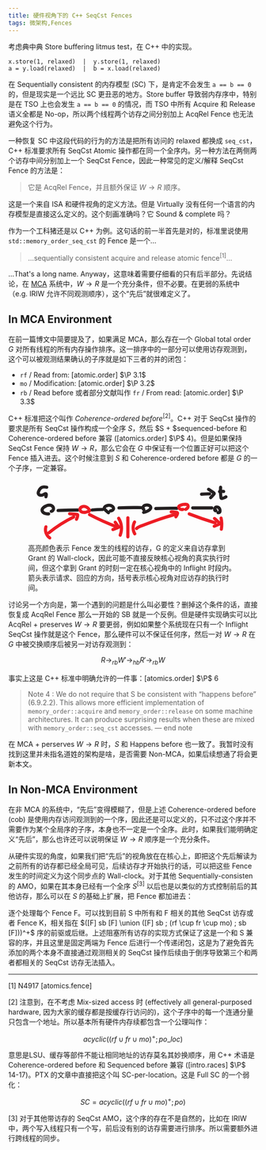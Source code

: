 ```yaml
---
title: 硬件视角下的 C++ SeqCst Fences
tags: 微架构,Fences
---
```


考虑典中典 Store buffering litmus test，在 C++ 中的实现。

```
x.store(1, relaxed)  |  y.store(1, relaxed)
a = y.load(relaxed)  |  b = x.load(relaxed)
```

在 Sequentially consistent 的内存模型 (SC) 下，是肯定不会发生 `a == b == 0` 的，但是现实是一个远比 SC 更丑恶的地方。Store buffer 导致弱内存序中，特别是在 TSO 上也会发生 `a == b == 0` 的情况，而 TSO 中所有 Acquire 和 Release 语义全都是 No-op，所以两个线程两个访存之间分别加上 AcqRel Fence 也无法避免这个行为。

一种恢复 SC 中这段代码的行为的方法是把所有访问的 relaxed 都换成 `seq_cst`，C++ 标准要求所有 SeqCst Atomic 操作都在同一个全序内。另一种方法在两侧两个访存中间分别加上一个 SeqCst Fence，因此一种常见的定义/解释 SeqCst Fence 的方法是：

> 它是 AcqRel Fence，并且额外保证 $W \to R$ 顺序。

这是一个来自 ISA 和硬件视角的定义方法。但是 Virtually 没有任何一个语言的内存模型是直接这么定义的。这个刻画准确吗？它 Sound & complete 吗？

作为一个工科猪还是以 C++ 为例。这句话的前一半首先是对的，标准里说使用 `std::memory_order_seq_cst` 的 Fence 是一个...

> ...sequentially consistent acquire and release atomic fence<sup>[1]</sup>...

...That's a long name. Anyway，这意味着需要仔细看的只有后半部分。先说结论，在 [MCA](/post/mca) 系统中，$W \to R$ 是一个充分条件，但不必要。在更弱的系统中（e.g. IRIW 允许不同观测顺序），这个“先后”就很难定义了。

## In MCA Environment

在前一篇博文中简要提及了，如果满足 MCA，那么存在一个 Global total order $G$ 对所有线程的所有内存操作排序。这一排序中的一部分可以使用访存观测到，这个可以被观测结果确认的子序就是如下三者的并的闭包：

- `rf` / Read from: [atomic.order] $\P 3.1$
- `mo` / Modification: [atomic.order] $\P 3.2$
- `rb` / Read before 或者部分文献叫作 `fr` / From read: [atomic.order] $\P 3.3$

C++ 标准把这个叫作 _Coherence-ordered before_<sup>[2]</sup>。C++ 对于 SeqCst 操作的要求是所有 SeqCst 操作构成一个全序 $S$，然后 $S + $sequenced-before 和 Coherence-ordered before 兼容 ([atomics.order] $\P$ 4)。但是如果保持 SeqCst Fence 保持 $W \to R$，那么它会在 $G$ 中保证有一个位置正好可以把这个 Fence 插入进去。这个时候注意到 $S$ 和 Coherence-ordered before 都是 $G$ 的一个子序，一定兼容。

<figure>
<svg class="inline-svg" xmlns="http://www.w3.org/2000/svg" viewBox="0 0 333.81818182 101.45454545"><defs><style>.cls-1{fill:#231f20;}.cls-2{fill:#ed1c24;}</style></defs><path class="cls-1" d="M32.69598586,52.22019527c-1.38301334-.0123821-2.86089079-.00341099-4.12894488-.27793462-1.1675919-.25277436-2.13185397-.67090319-2.78090367-1.29164451-.07623533-.07291031-.55060832-.60475731-.37685777-.37355586-.17704037-.23557906-.33306296-.50128649-.45819123-.76702518-.12671998-.26911904-.00580825-.03305764.00922281.01380909-.03860572-.12037234-.06867907-.24241798-.10433309-.36340661-.11582415-.39303862.00136787.32717675-.02724791-.0851087-.01196918-.1724475-.01165274-.34420737-.00139331-.51672165.01813381-.3049235.00601267-.03674933-.00501615.01808567.03372986-.16770385.08337223-.33294463.13388999-.49597507.0011042-.00356348.16176441-.37568061.06650555-.17656566-.09848506.2058585.10591671-.16760787.10248513-.16267484.09881484-.14205016.17934791-.29747437.27780832-.44041178-.03117643.04525958-.17267156.20949679.01119614-.017842.2253143-.27858444.48250856-.53494777.74437899-.7785343.74798144-.69575707,1.789463-1.33073585,2.89597554-1.91220463,1.17534199-.61763844,2.45063054-1.14375663,3.81242601-1.30738824.31099036-.03736821,1.081459-.04580153,1.57174038-.00198307.29726871.02656812.0181346.0021175-.0350012-.00732657.16709643.02969881.33420572.0638503.49915587.10422653.32866836.0804509.6599926.17770926.97325267.30626035-.31473832-.12915771.23729386.13263201.32220525.18001381.11029161.06154434.21840587.12687003.32520422.19422675.04309682.02718076.46465225.32388895.25962745.16614771-.079674-.0612993.30839073.28405581.40159339.37927418.03699368.03779375.37393349.41864167.2097712.21362481-.12399905-.15485831.13788413.21147659.16175556.25016739.06518825.10565709.12447689.21358266.1849638.3219664.3424344.61359267-.02044435-.14536678.07838103.19699663.03086269.10691845.05652423.21587464.08836274.32242259.13307052.44532208.01931217-.16302119.00986607.10810106-.00593493.1703446-.05958085.80881632.02230897.33863528-.05140344.29513954-.132037.583845-.23270668.86575278.15081776-.42233869-.15611422.24301714-.24446168.39758718-.01792554.03136198-.23734515.31062187-.06538325.10065143.19149826-.23382489-.24916213.23629574-.24333671.23012697-.03073291.03254428-.30570674.23154273-.08098147.07538364.23122789-.16067769-.15178297.074341-.19476441.09629757-.33772753.17252421.33745764-.18359877.00717978-.0002047-.10260398.05697313-.60974472.1177988-.08436536.05917159-1.34170958.1497217-2.5,1.04184118-2.5,2.5,0,1.23528695,1.14945026,2.65070817,2.5,2.5,2.04215251-.2278843,3.67577246-1.15197574,4.85446336-2.85574942.91059133-1.31624122,1.38434019-3.0455821,1.23745779-4.64125895-.35427175-3.84867916-3.72038253-6.68933394-7.41172068-7.27079987-6.76810669-1.0661238-19.07375367,5.50559237-14.791933,13.73276968,2.30367924,4.42633615,7.56054511,5.03281384,12.00636448,5.07261721,1.35101965.01209566,2.5-1.15767647,2.5-2.5,0-1.36556845-1.14428351-2.48786229-2.5-2.5h0Z"/><path class="cls-1" d="M47.72306277,51.75668575c10.542117-.41197666,21.09059019-.63528841,31.64069739-.66983527,3.21677299-.01053349,3.22301127-5.01055391,0-5-10.55010721.03454686-21.09858039.25785861-31.64069739.66983527-3.2069467.12532466-3.22310496,5.12595611,0,5h0Z"/><path class="cls-2" d="M91.85900578,49.73371439c-1.23261258.10980078-2.47395992.21706211-3.7114164.12426726-.13537282-.01015139-.27236668-.01873319-.40694183-.0370577.12663565.01724342.34821361.07302557-.13900776-.03648799-.26530094-.05963214-.52508528-.12898179-.78660506-.203085.00147923.00041915-.42066907-.14445136-.19014446-.05451911.23720713.09253924-.18795718-.09422977-.23652403-.12041951-.11739767-.06330686-.67879234-.43654143-.34945875-.17962942-.21173816-.16517621-.39223957-.36132175-.58207646-.54971099-.19551797-.19402701-.00284583.02527453.02989101.06826603-.06789063-.08915706-.12901335-.18475028-.18870502-.27946649-.09320446-.14789287-.31383458-.73392153-.18306304-.29616252-.02832537-.09481944-.04897017-.22569202-.09243752-.31328172-.13287788-.26775805-.0203134.32196063-.0129013.02363801.00247913-.09978026.00612132-.22674335-.0069069-.32549875.04549515.34485845-.04783023.22103835.00043085.00916697-.00359965.01580285.12119537-.40202439.04807175-.20605088-.07130031.19108699.10312931-.19456257.09850208-.18652278.06191095-.10757011.12582847-.2138318.19380373-.3176489.0441269-.06739403.32157542-.39390929.11163687-.16444441-.16568016.18109003.27971512-.26343395.36281081-.3500042.07066099-.07361561.36503547-.30365824-.03270345-.0017595.08172306-.06203087.16687645-.11999763.25207734-.1770769.17133398-.11478307.34794855-.22061441.52958757-.31825892.16363891-.08796811.71221708-.28175105.25305063-.13248071.23272686-.07565713.46111904-.15761199.69823643-.21976576.23868925-.06256579.47874731-.10451675.72023039-.15249574-.44034079.08748897-.03667685.01154025.17530047.00035076.24637085-.01300501.49327565-.01323323.73971602-.0027729.20462017.00868524.76376625.11733448.27885073.0080457.47880334.10791124.94596118.20799443,1.40964042.37404739.05879076.02105417.50968042.21047668.24988642.09290644-.23609089-.10684335.11576968.06100943.13127543.06907245.24495633.12737775.4888856.25368605.72627991.39501623.23817488.14179488.46683783.29555258.69635756.45052704.36663997.24755969-.08846662-.09863818.25130459.18672807.42874923.36009691.83854082.73969139,1.22444202,1.14553097.22080372.232212.43424601.47170206.6404799.7169413.07729226.09191067.15306312.1850642.22848011.27850934.27354614.33893635-.31920164-.45708818.11890828.15954114.07177119.10101624.14561085.20038609.21423872.30361685.17026156.2561092.14752393.52345725.13345339.0570066-.01088429-.36082366-.04102251-.6015973.11436562-.97044407.18447054-.19457246.21331499-.22582593.08653335-.09376042-.10092249.09662925-.09761872.10110628.00991132.01343111.23207124-.19522653-.10323347.04761265-.10459724.04998327.06553665-.11392127.33119283-.08720741-.00242464-.00819993-.32585443.07716903-.65113201.13732972-.98204879.18773757-.81961711.12485052-1.5128721.33528881-2.28196612.66002956-1.20964447.5107579-1.56321987,2.38692818-.89687884,3.42047458.81132964,1.25843495,2.12612018,1.4434045,3.42047458.89687884-.36036536.15215996.049892.01933324.10417536.01362484.20266494-.02131208.40916133-.08223007.61163987-.11441546.37032169-.05886524.746148-.0977417,1.11178426-.18311199.90773897-.21194269,1.80282062-.66802996,2.47228892-1.32502487,1.67083207-1.63970149,1.48150462-3.8538417.16435995-5.62377102-1.92941334-2.59267285-4.41099304-4.80390041-7.56374385-5.74825545-2.76178575-.82724784-6.10033126-.45107717-8.45926586,1.27248067-1.41794952,1.03602619-2.6529931,2.4678259-3.07992122,4.21458604-.40925846,1.6744654-.06432033,3.52568474.9231653,4.94204063,1.15881164,1.66208969,2.80221678,2.82849054,4.77209532,3.33700448,1.96327543.50680938,3.98574997.39795938,5.98200122.22013389,1.29906094-.11571998,2.56418697-1.06693908,2.5-2.5-.05621405-1.25505454-1.10502901-2.62426362-2.5-2.5h0Z"/><path class="cls-1" d="M101.9980981,51.02648585c5.43887666-.53974709,10.89992668-.80286929,16.3654993-.78851637,1.30779651.00343435,2.56036171-1.15234323,2.5-2.5-.06080017-1.35744591-1.09839871-2.49631931-2.5-2.5-5.4655741-.01435292-10.92662411.24876942-16.3654993.78851637-1.29745092.12875735-2.56460646,1.05757357-2.5,2.5.05570978,1.24379609,1.10632794,2.63830621,2.5,2.5h0Z"/><path class="cls-1" d="M129.15062465,50.771595c.22211143.17127687-.26058312-.20872918-.32548622-.26069565-.20615114-.16506064-.41102545-.33174691-.61456936-.50001213-.47493609-.3926191-.94274286-.79393298-1.40304597-1.20360937-.82199101-.73158383-1.62004346-1.49005272-2.39264763-2.27360414-.17858503-.18111546-.35800925-.36187725-.5297582-.54953312-.0813295-.08886202-.17246387-.17781473-.24335276-.27542289.13359429.18394833.02299189.06368962.04104542.00972038.02674642-.07995575-.07891048-.14394624.01265595.06011507-.02891923-.06444826-.04067212-.3783314-.03271636-.10678833.00962504.32851861.03629096-.11547248.02630068-.11351342.00784353-.00153809-.11130325.40532491.03108532-.00218793.17024142-.48722706.05172681-.11047181.00843225-.03723828.05787468-.09789606.12198387-.19519079.17729928-.29413305.13674556-.24459574-.00332963.02178767-.04217469.0579414.08236267-.07665628.1561631-.16279015.23811972-.24023002.08169682-.07719439.16522282-.15384536.25315861-.22399489-.0543876.04338694-.28280261.16861031-.04981119.05733056.23597523-.11270486.45384351-.28002718.68838723-.40047166.12526797-.06432845.61794384-.28622386.23313366-.1251574.23855159-.09984835.48281248-.1886949.72745752-.27234853.53152799-.18175003,1.07476543-.32972385,1.62597783-.43814332.05438016-.01069618.57986856-.09900667.3056667-.05982744-.24306257.0347299.17576237-.01617184.18050428-.0165333.25714338-.01960113.51415874-.03601309.77214012-.03882012.25795801-.00280678.51461111.00959029.77207719.02290904.00448064.00023178.42496245.04111217.18038541.01076382-.21201956-.02630846.20938038.0406306.24880509.04864861.43704808.08888474.85057932.22787194,1.27181907.37027779.27099302.0916129-.05085614-.01686877-.08837338-.03680461.0973368.05172267.19868534.09629261.29651481.14727048.22878443.11921708.44491891.25523185.66447639.39004537.02472261.01518027.32877627.2202478.10351727.06065164-.24270234-.17195478.11986721.10283342.17237161.14951168.16369795.14553324.31984396.29860305.46804867.45989723.07416195.08071195.14510871.16365238.21651117.24680167-.03791757-.0441556-.1859021-.30421318-.06155192-.06748016.05475208.10423488.13290105.20816829.19744169.30701244.05914294.09057757.19131879.33991494.08403496.09179138.04962955.11478208.0629171.2513592.11502435.3630494.13570732.29088426.0147015-.23429444.01231115.08412077-.002472.32929126.02104825-.0694217.03517333-.11776303-.03949334.13516108-.06846461.27119018-.11870705.40337719.19770521-.5201591-.2577713.24386449-.09042034.06060909.20871995-.22855595-.5287691.45523897-.07722403.10000315-.23920532.18818564-.51791185.33098626-.78983672.4652283.33866199-.16718837-.30093603.1006918-.42586369.13923088-.58639022.18089621-1.18806353.30511303-1.78845177.42917062-1.28278416.26506034-2.14311394,1.84847792-1.74609855,3.07529661.43937264,1.35770701,1.70094083,2.03008024,3.07529661,1.74609855,1.44937343-.29948251,2.97243092-.66712802,4.19854986-1.53767155,1.48713994-1.05586824,2.5673428-2.56825935,2.70910771-4.42493183.26050283-3.41176412-2.73601906-6.10996984-5.62737203-7.27382313-2.83150186-1.13976149-6.16163908-.82928208-8.94851138.29098609-1.60949008.64698354-3.06319331,1.47182334-4.10794094,2.89594227-.99316998,1.35381229-1.4372696,3.28358025-.84030553,4.89579688.6371902,1.72085505,2.13319427,2.99846433,3.44446317,4.22178932,1.34903774,1.25856075,2.77298972,2.42059235,4.23332985,3.546705,1.04006447.80202532,2.84474293.19280877,3.42047458-.89687884.70058664-1.32600071.21348352-2.56424043-.89687884-3.42047458h0Z"/><path class="cls-1" d="M144.54045366,47.65878135c11.72140841-.50897927,23.45604478-.63695134,35.18576512-.38371837,3.21875384.06948969,3.21808674-4.93052472,0-5-11.72972072-.25323297-23.46435709-.12526088-35.18576512.38371837-3.20519852.13917949-3.22255524,5.13993317,0,5h0Z"/><path class="cls-1" d="M184.1690338,45.04305376l1.12858347.4812888.17901894.23414723c-.01681689.00563791-.13646609-.23267813-.15822481-.26773413-.23577657-.37986536.10771213.13768856.07188966.17408302-.00003659.00003717-.07150935-.25800146-.08328964-.29366542-.13315613-.40312028.05993026.15268663.01726841.21144121.01578987-.02174606-.01390133-.25580176-.01409521-.30779014.00001405.003768.02652256-.29332616.01197516-.31013418-.05961336.3793624-.07238709.4715532-.03832121.27657242.01291767-.07781822.02875305-.15505744.04750612-.23171768.04752411-.20161069.15768294-.40534409.19174655-.60645185-.01376357.08125856-.26723628.5061711-.05142997.16017418.05653643-.09064346.10299031-.18815079.15904361-.27932484.04430695-.07206791.15839294-.19638879.17822508-.267501-.02008143.07200607-.38598439.42090716-.08961614.13101959.07623764-.07457055.14500834-.15554911.22216024-.22967679.07120905-.06841778.43202589-.29588852.1235214-.12002453-.31271166.1782623.04113495-.01344213.11972721-.06234668.10537364-.06556944.21269048-.12717177.32232039-.18534091.07551312-.04006693.43470004-.22633615.12036601-.07208578-.31078888.15251069.0478556-.01331518.13342653-.04262508.26503373-.09077981.53548299-.16383168.80956953-.22161277.05008533-.01055865.36529395-.05581943.36980718-.06779574-.03033462.08049589-.55182982.05553852-.00715914.01267531.50664027-.03987038,1.01570429-.03668273,1.52247184-.00070115.12645094.00897829.25265346.02006215.37875195.03307871l.09436971.00975397c.24204514.02926965.25056495.02985202.02555943.00174712l-.16237039-.02059217c.07714586.01211761.15404233.02562992.23068941.04053695.12897729.02624714.25811751.05115749.38624097.08148048.20737219.04907879.41324286.10531135.61633606.16988997.08722499.02773539.54597742.25115088.60337723.21804364-.10788209.06222457-.47735759-.22368056-.16060818-.05671818.09327495.04916633.18817082.09455334.28057096.14539624.14156785.07789729.50880261.41715089.65344446.41692738-.06507114.00010055-.43925687-.40028581-.15453281-.10393526.06864259.07144555.14525179.13518293.21414159.20673041.03909805.0406064.1611716.20899874.19621902.21910267-.0670877-.01934091-.31761141-.50665255-.13356696-.15404023.04293328.08225623.09670103.17239963.14465077.25018705.17138109.27802639-.15367737.00567448-.07927528-.19847868-.0086099.02362484.0836887.2822612.08342273.28149107.14330283.41494495.00388764-.46088556-.01028261-.12911791-.00493595.11556512-.00542799.24007117.00036103.3555386.01685962.3362809.12815075-.45891207.01533307-.14369095-.03797359.10610108-.07157112.2275763-.094515.33795777-.06766859.32554902.2203484-.39578242.05011118-.10602972-.1205836.20523962-.24883565.41449223-.36537046.62168755-.16723543.29733949.29124387-.32071336.05817922-.06775009-.10426266.11316442-.20063494.23364303-.30694765.34526283-.16956808.17803286-.3479105.3480087-.53310011.50970796-.06989231.06102683-.1888302.1874545-.27901302.23388798.40909921-.21063764.1580512-.11717647.03847853-.03213564-.47879005.34051849-.96800046.66107816-1.48086185.94835546-.54225403.30374147-1.10206946.56672046-1.66838317.82165879-.33219541.14954493.39491235-.15097157.05273821-.02450052-.15396292.05690627-.30535233.12135047-.45888151.1796109-.3079737.1168682-.61817432.22782079-.92992824.33417694-1.18696731.40493884-2.3966089.73861709-3.60764739,1.06273048-1.26311408.33805052-2.159809,1.79688845-1.74609855,3.07529661.41962858,1.29669581,1.7215784,2.1083977,3.07529661,1.74609855,2.85482088-.76404317,5.77301315-1.61865621,8.31222413-3.1737549,2.8187299-1.72628553,5.46024023-4.5039973,4.73131223-8.07872675-.58412583-2.86460639-3.56632397-4.64837715-6.25130445-5.12824091-3.07482621-.54953758-6.68377408-.26561404-8.9818391,2.10835131-1.22006218,1.2603583-1.98921378,3.01464615-1.98262219,4.77992204.00775528,2.07692121,1.37398035,4.99274506,3.85884917,4.76822943,1.29886602-.11735659,2.56423962-1.06576364,2.5-2.5-.05615078-1.25364195-1.10518576-2.62602581-2.5-2.5h0Z"/><path class="cls-1" d="M203.17790087,48.77785694c11.266269-.50897728,22.54582957-.64870038,33.82124946-.41895336,3.21874954.06558497,3.2184192-4.93442176,0-5-11.27541978-.22974702-22.55498035-.09002392-33.82124946.41895336-3.20445877.14476813-3.22229899,5.1455741,0,5h0Z"/><path class="cls-2" d="M245.83767931,45.18478867c-.20238015.06200967-.40482717.11322117-.61095195.1608954-.46729678.10808023.30955487.0120719-.1700705.01288156-.21111874.00035639-.42028883.00072608-.63142652-.00525835-.04886955-.00138514-.39812346-.0433848-.08663408-.00056064.31949827.04392523-.12946811-.03323454-.18662908-.04618866-.20415566-.04626682-.40463276-.13225342-.60839715-.17225055-.26101449-.05123482.05639962.03887511.10642417.06066572-.09646937-.04202189-.19101875-.08906969-.28465862-.13696115-.22008189-.11255937-.41821268-.2557212-.63290818-.37584082.03308521.01851079.29441756.26275915.08811524.07165538-.10315447-.09555495-.21133785-.18441977-.31148313-.28357189-.07777758-.07700624-.14962897-.15862703-.2257047-.23720033.04311012.04452542.17443397.29663741.05066873.05765296-.05483272-.10587922-.29531867-.59982257-.23369468-.39921693.08063765.26250116.00832351-.09292449-.01409188-.12017362.03058612.03718181.00173956.41977193.02085307.13115571.0198375-.29954846-.03081825.11223297-.03988005.13671746.08727448-.23581093.09156627-.1956151-.00815049.00294558-.02593819.05164933-.26794589.26516396-.06323416.09489995.21599072-.17964504-.07476667.02201286-.10184245.04404249.16589895-.13498015.36530115-.24182354.55176349-.34515306.20071941-.11123019.40782375-.21167054.61508398-.30999528.11575174-.0549129.23251292-.10754626.34912741-.16057135.38823095-.17653022-.28566657.11038588.11021782-.04816346.99104068-.39690588,2.01566312-.70873086,3.05915624-.93399325.29219193-.06307646.58597535-.11856961.88081375-.16771835.12631652-.02105661.25280139-.04193057.37961862-.05979864-.05514338.0077695-.32589578.03904087-.02934041.00779809.55235061-.05819137,1.10539962-.09981659,1.66081695-.11293626.51211913-.01209691,1.02505467-.00346025,1.53643732.02668685.13686203.00806831.72757342.06953961.30304761.00396618.1175708.01816031.2343638.04164129.35008146.06901724.04865848.0115114.49216081.09614048.26092393.06116598-.19031312-.0287848.01218173.01889526.0758535.05723768-.00630582-.00379729-.36314483-.30251453-.15260497-.12070737.0652668.05635974.11917556.13567548.18756047.18672534-.00139426-.00104082-.29473578-.38057276-.12486715-.1543339.01501732.02000075.14632286.21091124.13519514.22935337-.01621669.02687616-.13648984-.48236788-.07320128-.18638677.03174505.14846181.2157197.4665336.16146893.61538911-.00752899.02065835.01580862-.50197831-.0411327-.20675146-.01689777.08761082-.01724395.28264799.00025608.3700711.05625565.28103057.04121923-.20647899.04180306-.20408472.02953849.12113622-.07481188.33520364-.10397507.44943207-.02270281.08892397-.05614268.17514279-.08669827.26154696.08227611-.23265791.12496066-.2516677-.01698551-.02948273-.05647881.08840493-.12939966.18842954-.17405271.28276549-.14099876.29788005.2224312-.21244692-.00891587.02293505-.18221104.18538896-.35671506.37537259-.54420205.55628079-.01741594.01680482-.29653526.26381592-.09237085.09130468.19581951-.16546011-.16011543.11314843-.19997057.14038847-.46808997.31992837-.96575612.58786477-1.47655088.83253406-1.18259062.56645767-1.58697471,2.35008257-.89687884,3.42047458.78308487,1.21462513,2.15555227,1.50277317,3.42047458.89687884,2.71463265-1.30030161,5.14518383-3.71015249,5.14254353-6.90613031-.00122652-1.48465547-.53570806-3.01345297-1.58747035-4.0813454-1.27692453-1.29650784-3.01298526-1.59334765-4.75518611-1.6714804-3.0219483-.13552578-6.12590649.41397142-8.91626288,1.57785386-1.5309826.63858644-3.22441763,1.36202477-4.09385422,2.87668873-.93189809,1.62347947-.76584203,3.63274266.21253084,5.20137324,1.88124885,3.01621656,5.86153385,4.31305638,9.21264043,3.28627085,1.24886117-.38265347,2.17016307-1.76489331,1.74609855-3.07529661-.40737887-1.25884293-1.73615861-2.15641302-3.07529661-1.74609855h0Z"/><path class="cls-1" d="M261.81818182,47.77272727h30.54545455c3.2172614,0,3.22259025-5,0-5h-30.54545455c-3.2172614,0-3.22259025,5,0,5h0Z"/><path class="cls-1" d="M296.79367903,48.05243384c-.14279266.32852065.29982605-.31379225.3938848-.3906452.10309227-.10814706.22597712-.1844563.36865455-.22892772.23775165-.08741361.26938285-.11192627.09489361-.07353796l.66459903-.08930242c-.07112377.00774283-.14220217.00734803-.2132352-.00118442l.66459903.08930242c-.23911207-.05206733-.1464698-.00244856.27792682.14885629-.2159456-.13451536-.14672957-.07863347.20764811.16764568-.17030846-.18869044-.11906614-.11900855.15372696.20904565-.0462328-.07184867-.0885596-.14592899-.1269804-.22224096-.22653558-.3772325.21096863.64912366.03913929.05087988-.04229545-.14725652-.07128571-.29641028-.09556408-.44751622l.08930242.66459903c-.04369673-.34482496-.0418686-.6843852.00175067-1.0289982l-.08930242.66459903c.02690022-.17098952.06046268-.33994239.10749395-.50665769.02088334-.07402675.043895-.14724629.06910891-.21991214.14125537-.4070945-.03521986.16948075-.10074111.2234775.0974125-.08027865.18110915-.34472136.25069458-.45241406.05302114-.08205727.23284009-.31800832-.02954112.01914809-.28438435.36543015-.03423069.05201036.0242946-.01102223.10356539-.11154144.23157231-.20218801.33289463-.31382531-.39343612.43348934-.38568763.28577589-.1803935.15609954.06610032-.04175301.13349055-.08077823.20244407-.11762371.39884584-.21312422-.12980706.09871974-.21020786.07504837.0407112.01198607.18423516-.06484415.22828641-.07836317.19248659-.05907282.38864607-.09746547.58748349-.12704466l-.66459903.08930242c.36417968-.0424485.7232213-.03907555,1.08697619.00490829l-.66459903-.08930242c.26404411.03937845.52236954.09500147.77691456.17604134.25089059.07987641.51284857.3175454-.07825197-.05327493.103093.06467425.22537382.1069804.33239506.16575851.10848747.05958338.21504661.12316595.31870211.19081813.21932833.14314762.3076156.34578733-.10661877-.09949273.18534212.19923298.40390155.36140759.58393081.57007207.35413706.41046564-.19639368-.29572339-.06288879-.08451014.08307184.13142495.17300653.25752686.25158491.39207996.06715119.11498586.13023851.23239883.18942654.3516706.09100488.18338699.17814735.58522754-.03575662-.10911295.17461908.56682025.34694939,1.10226675.43018429,1.69359734l-.08930242-.66459903c.08379448.67888138.09195397,1.35970481.01718124,2.03987995l.08930242-.66459903c-.02013034.14237764-.05207963.27846202-.07710547.41962246-.06198656.19235208-.0504584.18157364.03458448-.03233532.09726737-.20887602.09938969-.22353125.00636696-.0439657-.19145653.34510867.33615912-.40451678.14763967-.19289335-.32059551.35988605.35886654-.20186808.15886985-.11441529-.07824635.03421488-.17628124.08454955-.24735183.13423935.4463332-.31205885.45892191-.1781537.16329964-.09161866-.23061103.06750484-.4670577.10859666-.70458207.14232585l.66459903-.08930242c-.27818147.03426883-.55640846.05483209-.8362967.06864585-1.30413904.06436523-2.56253643,1.10378973-2.5,2.5.05819514,1.29928512,1.1010213,2.56904601,2.5,2.5,1.20244256-.05934605,2.49390081-.20728852,3.53133279-.87651124,1.45902964-.94118535,2.00208839-2.40498528,2.10641022-4.07699127.15277142-2.44852628-.61255909-4.94512798-2.24573814-6.78748542-1.64457367-1.85521149-4.35990732-2.68965775-6.76080517-2.12535526-1.11547815.26217987-2.22325143.92087234-2.96207659,1.79982651-.91523956,1.08882815-1.39637323,2.29629796-1.55346452,3.70252193-.16391479,1.46730549.33193842,2.99587838,1.28524613,4.11056157.65050864.76062644,1.67070698,1.2204746,2.67031714,1.20474974,1.10475419-.01737888,2.38717912-.63501075,2.84866625-1.69674636.27824153-.64014556.44544802-1.22399329.25202087-1.9263969-.15969159-.57989764-.60807206-1.20833377-1.14889971-1.49407768-.58020013-.30654619-1.28307569-.46020846-1.9263969-.25202087-.57671455.18663275-1.24118359.56707055-1.49407768,1.14889971h0Z"/><path class="cls-1" d="M30.35031904,10.00755918c-2.82212636-.48317056-5.89184194-.96697604-8.67650894-.01497981-3.06327467,1.04724404-5.17891902,3.63509074-6.56983378,6.47104523-.75151943,1.5322829-1.50437149,3.27534433-1.52678397,5.0119019-.01937397,1.5011284.62536495,2.96394989,1.68407413,4.01636748,2.13158027,2.11891291,5.35306304,2.5011965,8.13435336,1.67316053,1.6385754-.4878309,3.14498257-1.32097168,4.71184369-1.98756423-.31626896.13455087.1133094-.0329611.13126506-.05045858.56101674-.14533002.28982644-.37188217-.81357089-.67965643-.72066966-.059966-1.06450677-.35256274-1.03151131-.87779022-.1011444.28170125.00503342.84577087-.0148051,1.15447217-.00877853.13660001-.01955122.27298164-.03252772.40925767-.07717673.81049068.09970014-.37832029-.0672035.4186701-.09387634.44827385-.20098738.88785868-.33251802,1.32682959-.37529568,1.25251338.44996759,2.78007939,1.74609855,3.07529661,1.34604023.30658496,2.67340849-.40483544,3.07529661-1.74609855.42264741-1.41054526.69614542-2.9637946.6349559-4.44138648-.08739307-2.11034983-1.47585833-3.93590285-3.76114015-3.62882869-1.41796069.1905319-2.80191652,1.07235854-4.09971329,1.65493874-.04141039.0185891-.53592511.23274972-.30451343.13611096.20082944-.08386745-.19673102.07673121-.18658634.07287617-.32494895.12348276-.65130314.24245282-.98456812.341936-.29129505.0869547-.58593701.15250302-.88197303.21959167-.40973554.09285561.26216763-.01102886-.07715115.0206693-.16333676.01525844-.32721323.02272628-.49131218.0221278-.09954932-.00036306-.19862557-.00755205-.29801178-.01042826-.09489309-.00274618-.49867868-.08646468-.16451125-.00997792.32423072.07421237-.01400457-.01107658-.06268881-.02521278-.12829542-.03725252-.25994165-.06263909-.38818261-.10091192-.12832497-.03829791-.25235779-.08359857-.37845504-.12776827.09465943.03315757.44091242.23385615.05499661.01147326-.17277969-.0995638-.71166558-.47870637-.30216847-.13482659-.16605422-.13944588-.30266875-.32439322-.47004745-.45679287-.27233267-.21542018.30742263.29983669.06481032.06044891-.06201004-.06118587-.08640931-.16842195-.13373298-.24026214.24136867.36641223.10623449.27298364.05495569.08044147-.05914625-.22208295.03452398-.29197861-.00767143.10318761.01993522-.18669631-.01927864-.36838567.00709358-.55893554-.03614061.26113036.04614132-.10202821.06447239-.16334033.10514904-.35169309.21017086-.70031473.33573919-1.04553593.04568762-.12560759.09361173-.25036226.14223469-.37485131.16035422-.41055382-.12153839.26027855.05903719-.14178971.29205777-.65029366.62806829-1.28054862,1.00343877-1.88653687.16422044-.26511316.33557786-.52575453.51485231-.78095611.10209251-.14533119.20507267-.29263477.31449098-.43228115-.03683875.04701588-.16664795.2090177.01497808-.00622884.19660368-.23299668.39895616-.4610511.61667153-.67470274.12247272-.12018672.25069569-.2431097.38399225-.35233953-.22957954.1881289.11208892-.07282586.1992824-.12797297.13198965-.08347926.26660271-.16154977.40451647-.2348265.08451281-.04490359.55872979-.23975649.13993241-.08274159.28857487-.10819207.58321792-.19913673.88277809-.27171601.1703148-.04126492.94181322-.14378094.48652307-.10640436.35684539-.02929486.71049728-.05559463,1.06888365-.0600096.68828537-.00847901,1.37618582.03693813,2.06023025.11088067.1621089.01752334.32415344.03678175.48585845.05758266-.26926087-.03463636-.11964268-.016139.06056466.01204922.39725252.06213864.79393758.12633663,1.19027234.19419231,1.28416645.21985955,2.75510417-.34031562,3.07529661-1.74609855.27606805-1.21205783-.36774707-2.83931184-1.74609855-3.07529661h0Z"/><path class="cls-2" d="M96.5370648,58.00706031c14.14030874,7.34166633,28.67438881,13.90734586,43.5179811,19.69595596,1.25827803.4906953,2.74382117-.53973032,3.07529661-1.74609855.3889322-1.41547574-.48322463-2.58280904-1.74609855-3.07529661-14.44203409-5.63201298-28.56625206-12.04909023-42.32358342-19.19191422-2.85204602-1.48078593-5.38347181,2.83250213-2.52359574,4.31735343h0Z"/><path class="cls-2" d="M136.46662457,69.30790065c1.95363442,2.847267,4.01732976,5.61579818,6.16670791,8.3181769l.50596908-3.92644367c-.73433712.38180468-1.47629102.74818605-2.22803435,1.09454704-.35952998.16565117-.72148587.32547066-1.08415225.4840821-.6582181.28787041.46694394-.18733593-.19838795.08368672-.19994823.08144882-.39976054.16306954-.60043653.242721-1.5388404.61078997-3.10788756,1.14057358-4.69879197,1.59838855-1.25586798.36140145-2.16521497,1.78018345-1.74609855,3.07529661.41323412,1.27693627,1.72902057,2.13351675,3.07529661,1.74609855,3.45580622-.99447824,6.8139204-2.34874133,10.00420074-4.00746714.68744694-.35742501,1.09426382-1.08747094,1.19355092-1.8263772.11343513-.84419754-.17245693-1.45240817-.68758184-2.10006647-.25204444-.31689143-.50313586-.63452564-.75257248-.9534753-.11337966-.14497632-.22625275-.29034351-.33927934-.43559442.32414969.416566-.12099444-.15841087-.14815549-.19391007-.46971165-.61390814-.93401935-1.23195208-1.39304693-1.85388824-.93996101-1.27355254-1.8563082-2.56421277-2.75183414-3.86937071-.73845105-1.07623375-2.22889746-1.66510436-3.42047458-.89687884-1.07068871.69028716-1.68817626,2.26722144-.89687884,3.42047458h0Z"/><path class="cls-2" d="M174.22311304,79.87988872c2.63101377-2.55431661,6.75100212-3.6017601,10.08848874-4.89473001,3.97741013-1.54088158,7.97059121-3.04105489,11.97873014-4.50014169,8.01627405-2.9181722,16.09232361-5.67217613,24.22135954-8.25967589,4.60141087-1.46464472,9.22014143-2.87409285,13.85374171-4.23340736,3.08103929-.9038547,1.76982126-5.7305245-1.32919806-4.82139517-16.83591727,4.93899024-33.46543662,10.57401855-49.82869496,16.90600522-4.27006229,1.65235902-9.15846552,3.00430705-12.51996102,6.26781099-2.31284559,2.24542341,1.22460702,5.77909454,3.53553391,3.53553391h0Z"/><path class="cls-2" d="M227.72676418,54.04477399c1.47243739.01011554,2.94307036.08871417,4.40744148.24416097.15910997.01688994.31810764.03481531.47701835.05348088.07583864.00890797.72332056.08751933.33445297.03918946-.38731161-.04813648.16030586.02326832.23821513.03468529.18997268.02783894.37977247.05689823.56935624.08727638.7179464.11504088,1.43670944.24078597,2.14646789.39937386.0622608.01391151.2894528.11455651.34840108.08845125-.34924254-.16728314-.43943912-.20589635-.27058974-.11583963.16504138.09381278.08947056.03307736-.22671243-.18220626-.15928972-.15231258-.585857-.7613557-.43928014-1.01978011-.0340822.06008911-.00445235.57848841.01492824.09807191.01765248-.43757906-.03480728.05323315-.07041182.17001702-.0377447.12380366-.08125781.24557452-.12529945.36724536-.05819513.16077168-.12198083.31925062-.18279721.47899157-.21123647.55483592.23718672-.50545336-.01409938.03243121-.55782746,1.19404449-1.20663351,2.31953185-2.00128506,3.37300022-.36433471.48299798-.40457982,1.37240043-.25202087,1.9263969.15969159.57989764.60807206,1.20833377,1.14889971,1.49407768.58020013.30654619,1.28307569.46020846,1.9263969.25202087.65927884-.21335169,1.07991483-.59984464,1.49407768-1.14889971,1.03236301-1.3686021,1.80993673-2.8567199,2.45527869-4.4414242.32411645-.79590164.58598486-1.58754808.60772817-2.46038855.03262656-1.30972611-.65603603-2.61638255-1.81180729-3.25690734-.81866495-.45370153-1.75406675-.58630934-2.66142313-.74797706-.97613173-.17392173-1.95869882-.31122642-2.94253724-.43337004-1.7155995-.21299182-3.4418528-.32020295-5.17039878-.33207793-1.30794357-.00898548-2.56018387,1.15631369-2.5,2.5.06101304,1.36219848,1.09831737,2.49037054,2.5,2.5h0Z"/><path class="cls-1" d="M275.99695758,25.92705402c4.25760875-.4652173,8.53987146-.63552397,12.82097627-.50989389,1.30833849.03839352,2.5592423-1.17733563,2.5-2.5-.0621399-1.38735716-1.09822273-2.4588645-2.5-2.5-4.28110692-.12563014-8.56336962.04467682-12.82097627.50989389-1.295739.14158187-2.56501927,1.04835688-2.5,2.5.05521316,1.23270842,1.1077183,2.65213083,2.5,2.5h0Z"/><path class="cls-1" d="M285.8656149,17.77772551l4.02897331,2.72242898,2.06893224,1.39800407.98002054.66221245c.18148356.12263077.36327329.24482036.54445585.36789581.05166131.035093.55939735.39631106.27007857.17376665-.26118878-.20090677.06387158.08215153.10897263.11307719.12842009.13392587.09496626.08347968-.10036147-.15133858l-.10777181-.27863855c-.06975281-.34205661-.00590955-.72897009.11715133-1.04638468-.1631952.42093421.1421719-.10014913-.02286827.02567387-.61454.46851181-1.13601417,1.21983643-1.66335878,1.78556206-1.12474269,1.20660335-2.2494852,2.41320685-3.37422772,3.61981036-.89199511.95691628-1.01882577,2.60027058,0,3.53553391.9691327.889646,2.5830853,1.0217697,3.53553391,0,1.30233344-1.39711985,2.60466688-2.7942397,3.90700059-4.19135931.66514661-.71355703,1.42416931-1.41388991,1.9352737-2.25162514.70338249-1.15289227.65538172-2.66697088-.06118665-3.79604431-.57742216-.90982528-1.47292314-1.48528738-2.3473138-2.07612438l-2.39560575-1.61874155-4.90010268-3.31106227c-1.0863207-.73404084-2.81790934-.24359671-3.42047458.89687884-.66760115,1.26356906-.26246345,2.63709212.89687884,3.42047458h0Z"/><path class="cls-1" d="M304.62573169,21.77161597c2.17647303-.24753376,4.36873304-.30078106,6.55465535-.15920496.61449652.03979923,1.34279064-.30725673,1.76776695-.73223305.4336057-.4336057.76012615-1.14501564.73223305-1.76776695-.06391167-1.42691449-1.09922373-2.40927562-2.5-2.5-2.18592406-.14157621-4.37818407-.08832861-6.55465535.15920496-.68396813.07778879-1.2627244.22719049-1.76776695.73223305-.4336057.4336057-.76012615,1.14501564-.73223305,1.76776695.02895947.64655933.24134366,1.31713952.73223305,1.76776695.45649719.41905603,1.12317524.8055435,1.76776695.73223305h0Z"/><path class="cls-1" d="M303.79114549,12.27352752c-.30852816,5.10895442-.18117605,10.23694315.40864737,15.32183249.15858481,1.36716549.20969171,2.82766124,1.19273067,3.90021,1.12034834,1.22236073,2.60298017,1.23865499,4.11849908.97050023,2.32361852-.41113929,4.58615075-1.35989879,6.55446681-2.65286468,1.12724652-.74047625,1.60377638-2.21191097.89687884-3.42047458-.6553721-1.12047197-2.2870594-1.64140722-3.42047458-.89687884-1.52413291,1.0011867-2.98156403,1.64300789-4.75571341,2.02931256-.199148.04336264-.40218783.09287102-.60435572.11951038l.08869578-.00310027c-.54082247-.03578968-.40200544.13517672.41645108.51289921,1.1306164.82277839.63277991.63510055.60625776.16050397-.0260487-.14546631-.02942651-.15446533-.01013345-.02699704l-.04235359-.34622612c-.12124466-1.03950512-.23093456-2.07996249-.3179651-3.12294219-.34822602-4.17316375-.38403212-8.36575378-.13163153-12.54528512.08147732-1.34919259-1.20734262-2.5-2.5-2.5-1.42123413,0-2.41828274,1.14683416-2.5,2.5h0Z"/><path class="cls-2" d="M34.78223005,86.53757743c12.05935271-9.67816561,25.21779084-17.96757147,39.10037157-24.77016482,1.21225318-.59401531,1.54280393-2.31615391.89687884-3.42047458-.72335662-1.23670328-2.20368951-1.49311482-3.42047458-.89687884-14.28437785,6.99947766-27.70869491,15.5975331-40.11230973,25.55198434-1.05383696.84575092-.88143045,2.65410346,0,3.53553391,1.04134419,1.04134419,2.4790368.8478858,3.53553391,0h0Z"/><path class="cls-2" d="M65.99664711,57.07942182l10.12258173.87990945c.3843218.03340733.76851235.07143927,1.15320551.10024285.57164331.04280131-.41249813-.0370089-.07157071-.00341996.35073302.034555.2005329.08931622-.04839068-.05420477-.28311147-.1547461-.44710702-.40187387-.49198663-.74138332-.16546754-.59144473-.24511592-.73545077-.23894513-.43201812-.05436263.17696417-.0539673.48573118.00031734.12168972-.05683655.381155-.12739666.76047231-.20936417,1.13701025-.16394145.75310547-.3780903,1.49576742-.63896414,2.22099021-.05219888.14511159-.10783813.2888578-.1622196.43314805-.25672107.68115755.11987134-.22781371-.05922993.14991769-.18206495.3839819-.35907266.76672119-.55661548,1.14339751-.60696969,1.157375-.33405315,2.77011708.89687884,3.42047458,1.15247629.60890578,2.771939.33975435,3.42047458-.89687884.92155545-1.7572298,1.64101276-3.64274448,2.0137691-5.59498671.22965972-1.20280022.49126092-2.46108925-.00143454-3.62860033-.48488586-1.14900514-1.55082337-1.90569919-2.76467391-2.13303749-2.02544177-.3793387-4.16187656-.40929251-6.21340278-.58762225l-6.1504294-.53462853c-1.30639965-.11355931-2.5568399,1.23097252-2.5,2.5.06501535,1.45155553,1.10056522,2.37835357,2.5,2.5h0Z"/><path class="cls-2" d="M255.71720341,57.1808308c13.58397164,5.13073067,27.31263307,9.87115929,41.16825629,14.2151645,3.07746674.9648452,4.39411849-3.86048348,1.32919806-4.82139517-13.85562344-4.34400528-27.58428487-9.08443391-41.16825629-14.2151645-1.26334057-.47716974-2.74111864.52989477-3.07529661,1.74609855-.3858398,1.40422127.47817474,2.59639576,1.74609855,3.07529661h0Z"/><path class="cls-2" d="M294.83788956,63.8006524c2.54913771,2.31738524,5.09092773,4.64859629,7.56976654,7.04135273.10030402.09682077.29882493.24098096.35611248.36443274l-.16728035-.18983337c-.32649696-.97155402-.1926448-1.69162438.40155647-2.16021108.16296727-.12442245.1470935-.1298646-.04762133-.01632643l-.16095058.0707245c-.2232343.09971279-.45129098.19097765-.67645443.2862625-.78919683.33397292-1.57839364.66794587-2.36759044,1.00191884-1.61597439.68384941-3.23194875,1.3676989-4.8479231,2.0515484-1.20920801.51171374-1.56362169,2.38630491-.89687884,3.42047458.8108513,1.25769301,2.12660033,1.44442172,3.42047458.89687884,1.87903995-.79517383,3.7580799-1.59034766,5.63711991-2.38552136.84914718-.3593428,1.76439096-.66343783,2.5747916-1.10442436,1.46364431-.79645473,2.13603009-2.57456763,1.48434443-4.1188283-.45011977-1.066622-1.32174264-1.795127-2.1444545-2.57383405-.70668709-.66888816-1.41558612-1.33543991-2.12668098-1.99964026-1.48145728-1.38375977-2.97279582-2.75687734-4.47279756-4.12050783-.96761947-.87964925-2.59248841-1.02730325-3.53553391,0-.88022111.95886573-1.03347442,2.59601685,0,3.53553391h0Z"/><path class="cls-2" d="M25.91947921,74.59723327c-2.38284408,7.54780237.76554395,16.05677153,7.21950809,20.50651192,1.11211936.76676014,2.77490021.20685841,3.42047458-.89687884.72555699-1.24048337.21782372-2.65193344-.89687884-3.42047458-.1718527-.1184853-.34341655-.23718203-.51028205-.36268936-.35602974-.26778656.40234495.36583086-.17974879-.15179154-.28014567-.24911739-.5614751-.49330682-.82893186-.75661542-.26653025-.26239646-.52320338-.53463733-.76958891-.81604829-.13689629-.15635706-.27022755-.31584514-.40031016-.47790154-.26041343-.32442205.17801668.25034444-.06424015-.0881214-.46121287-.6443773-.88328964-1.31222546-1.25086661-2.01471717-.09666664-.18474366-.18934554-.37151609-.27890171-.55979991-.01818793-.03823848-.21293847-.45950086-.13067198-.27197302.09934622.22646138-.13716318-.34537676-.15669164-.39712896-.07367312-.19524051-.14320808-.39198873-.20947427-.58985738-.23851595-.71220074-.42869181-1.44007665-.56829973-2.17807804-.03872703-.20472049-.07497957-.41009437-.10491947-.61631664.03959999.2727597.00952872.08405273-.00456897-.07923783-.03583896-.41511509-.06915932-.82881266-.0787431-1.24566142-.01714848-.74587695.01057062-1.49975288.11030481-2.23973735-.0579604.43004106.02972186-.11944618.04423148-.19791329.03782761-.20456934.07948119-.40836442.12613241-.61112625.0935852-.40675264.20824364-.8073418.33386203-1.20524562.40637923-1.28723071-.4788893-2.7271038-1.74609855-3.07529661-1.34587928-.36980909-2.66736331.4539452-3.07529661,1.74609855h0Z"/><path class="cls-2" d="M141.91987424,63.02141932c4.67857218,7.49121994,5.44904734,16.78713637,2.21936403,24.98871852-.49486667,1.25668348.5427697,2.7446563,1.74609855,3.07529661,1.41895417.38988797,2.57861662-.48481026,3.07529661-1.74609855,3.68173626-9.34954281,2.59005257-20.33372757-2.72340577-28.84151232-1.70079477-2.72327266-6.02844759-.21616807-4.31735343,2.52359574h0Z"/><path class="cls-2" d="M167.2507335,66.40010818c-3.61594211,6.61383947-3.51233567,14.91547036.36465996,21.39857359,1.64986784,2.75890523,5.97450139.24748329,4.31735343-2.52359574-2.98070174-4.98432263-3.13311995-11.28765338-.36465996-16.35138211.64756461-1.18444606.29144118-2.72542786-.89687884-3.42047458-1.14289292-.66847647-2.77066242-.29167817-3.42047458.89687884h0Z"/><path class="cls-2" d="M304.61463664,62.043563c1.23158871,5.36355559,1.40676776,10.97818893.44458148,16.40202993-.2355829,1.32798006.3588885,2.69413102,1.74609855,3.07529661,1.20831816.33201123,2.83819588-.40956246,3.07529661-1.74609855,1.12557694-6.34487366.99874056-12.77477408-.44458148-19.06042606-.30225256-1.31630666-1.81373916-2.09279322-3.07529661-1.74609855-1.35096741.37126585-2.04926444,1.75501244-1.74609855,3.07529661h0Z"/><path class="cls-2" d="M156.22727273,60.81818182v30.54545455c0,3.2172614,5,3.22259025,5,0v-30.54545455c0-3.2172614-5-3.22259025-5,0h0Z"/></svg>
<figcaption>
高亮颜色表示 Fence 发生的线程的访存，G 的定义来自访存拿到 Grant 的 Wall-clock，因此可能不直接反映核心视角的真实执行时间，但这个拿到 Grant 的时刻一定在核心视角中的 Inflight 时段内。箭头表示请求、回应的方向，括号表示核心视角对应访存的执行时间。
</figcaption>
</figure>

讨论另一个方向是，第一个遇到的问题是什么叫必要性？删掉这个条件的话，直接恢复成 AcqRel Fence 那么一开始的 SB 就是一个反例。但是硬件实现确实可以比 AcqRel + preserves $W \to R$ 要更弱，例如如果整个系统现在只有一个 Inflight SeqCst 操作就是这个 Fence，那么硬件可以不保证任何序，然后一对 $W \to R$ 在 $G$ 中被交换顺序后被另一对访存观测到：

$$
R \to_{rb} W' \to_{hb} R' \to_{rb} W
$$

事实上这是 C++ 标准中明确允许的一件事：[atomics.order] $\P$ 6

> Note 4 : We do not require that S be consistent with “happens before” (6.9.2.2). This allows more efficient implementation of `memory_order::acquire` and `memory_order::release` on some machine architectures. It can produce surprising results when these are mixed with `memory_order::seq_cst` accesses. — end note

在 MCA + perserves $W \to R$ 时，$S$ 和 Happens before 也一致了。我暂时没有找到这里并未指名道姓的架构是啥，是否需要 Non-MCA，如果后续想通了将会更新本文。

## In Non-MCA Environment

在非 MCA 的系统中，“先后”变得模糊了，但是上述 Coherence-ordered before (cob) 是使用内存访问观测到的一个序，因此还是可以定义的，只不过这个序并不需要作为某个全局序的子序，本身也不一定是一个全序。此时，如果我们能明确定义“先后”，那么也许还可以说明保证 $W \to R$ 顺序是一个充分条件。

从硬件实现的角度，如果我们把“先后”的视角放在在核心上，即把这个先后解读为之前所有的访存都已经全局可见，后续访存才开始执行的话，可以把这些 Fence 发生的时间定义为这个同步点的 Wall-clock。对于其他 Sequentially-consisten 的 AMO，如果在其本身已经有一个全序 $S$<sup>[3]</sup> 以后也是以类似的方式控制前后的其他访存，那么可以在 $S$ 的基础上扩展，把 Fence 都加进去：

逐个处理每个 Fence F。可以找到目前 S 中所有和 F 相关的其他 SeqCst 访存或者 Fence K，相关指在 $([F] sb [F] \union ([F] sb ; (rf \cup fr \cup mo) ; sb [F]))^+$ 序的前驱或后继。上述阻塞所有访存的实现方式保证了这是一个和 S 兼容的序，并且这里是固定两端为 Fence 后进行一个传递闭包，这是为了避免首先添加的两个本身不直接通过观测相关的 SeqCst 操作后续由于倒序导致第三个和两者都相关的 SeqCst 访存无法插入。

---

[1] N4917 [atomics.fence]

[2] 注意到，在不考虑 Mix-sized access 时 (effectively all general-purposed hardware, 因为大家的缓存都是按缓存行访问的)，这个子序中的每一个连通分量只包含一个地址。所以基本所有硬件内存续都包含一个公理叫作：

$$
acyclic((rf \cup fr \cup mo)^+ ; po\_loc)
$$

意思是LSU、缓存等部件不能让相同地址的访存莫名其妙换顺序，用 C++ 术语是 Coherence-ordered before 和 Sequenced before 兼容 ([intro.races] $\P$ 14-17)。PTX 的文章中直接把这个叫 SC-per-location。这是 Full SC 的一个弱化：

$$
SC = acyclic((rf \cup fr \cup mo)^+ ; po)
$$

[3] 对于其他带访存的 SeqCst AMO，这个序的存在不是自然的，比如在 IRIW 中，两个写入线程只有一个写，前后没有别的访存需要进行排序。所以需要额外进行跨线程的同步。
